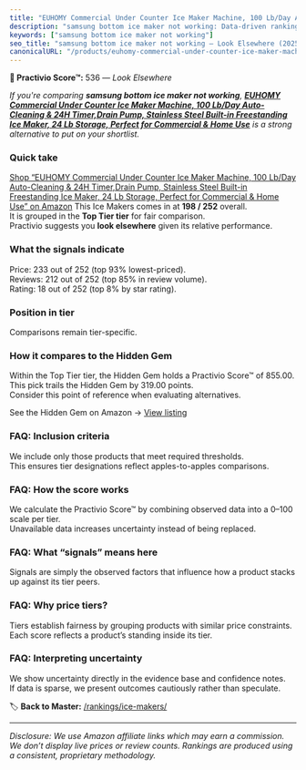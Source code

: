 ```yaml
---
title: "EUHOMY Commercial Under Counter Ice Maker Machine, 100 Lb/Day Auto-Cleaning & 24H Timer,Drain Pump, Stainless Steel Built-in Freestanding Ice Maker, 24 Lb Storage, Perfect for Commercial & Home Use"
description: "samsung bottom ice maker not working: Data-driven ranking using the Practivio Score™. Positioned by quality, value, demand, findability, momentum."
keywords: ["samsung bottom ice maker not working"]
seo_title: "samsung bottom ice maker not working — Look Elsewhere (2025)"
canonicalURL: "/products/euhomy-commercial-under-counter-ice-maker-machine-100-lbday-auto-cleaning-24h-timerdrain-pump-stainless-steel-built-in-freestanding-ice-maker-24-lb-storage-perfect-for-commercial-home-use-B0FDKN92KY/"
---
```


**🚫 Practivio Score™:** 536 — _Look Elsewhere_


*If you're comparing **samsung bottom ice maker not working**, **[EUHOMY Commercial Under Counter Ice Maker Machine, 100 Lb/Day Auto-Cleaning & 24H Timer,Drain Pump, Stainless Steel Built-in Freestanding Ice Maker, 24 Lb Storage, Perfect for Commercial & Home Use](https://www.amazon.com/dp/B0FDKN92KY?tag=practivio-20)** is a strong alternative to put on your shortlist.*
### Quick take
[Shop “EUHOMY Commercial Under Counter Ice Maker Machine, 100 Lb/Day Auto-Cleaning & 24H Timer,Drain Pump, Stainless Steel Built-in Freestanding Ice Maker, 24 Lb Storage, Perfect for Commercial & Home Use” on Amazon](https://www.amazon.com/dp/B0FDKN92KY?tag=practivio-20)
This Ice Makers comes in at **198 / 252** overall.  
It is grouped in the **Top Tier tier** for fair comparison.  
Practivio suggests you **look elsewhere** given its relative performance.

### What the signals indicate
Price: 233 out of 252 (top 93% lowest-priced).  
Reviews: 212 out of 252 (top 85% in review volume).  
Rating: 18 out of 252 (top 8% by star rating).  

### Position in tier
Comparisons remain tier-specific.

### How it compares to the Hidden Gem
Within the Top Tier tier, the Hidden Gem holds a Practivio Score™ of 855.00.  
This pick trails the Hidden Gem by 319.00 points.  
Consider this point of reference when evaluating alternatives.  

See the Hidden Gem on Amazon → [View listing](https://www.amazon.com/dp/B0964BF4N7?tag=practivio-20)

### FAQ: Inclusion criteria
We include only those products that meet required thresholds.  
This ensures tier designations reflect apples-to-apples comparisons.

### FAQ: How the score works
We calculate the Practivio Score™ by combining observed data into a 0–100 scale per tier.  
Unavailable data increases uncertainty instead of being replaced.

### FAQ: What “signals” means here
Signals are simply the observed factors that influence how a product stacks up against its tier peers.

### FAQ: Why price tiers?
Tiers establish fairness by grouping products with similar price constraints.  
Each score reflects a product’s standing inside its tier.

### FAQ: Interpreting uncertainty
We show uncertainty directly in the evidence base and confidence notes.  
If data is sparse, we present outcomes cautiously rather than speculate.


🏷️ **Back to Master:** [/rankings/ice-makers/](/rankings/ice-makers/)

---
_Disclosure: We use Amazon affiliate links which may earn a commission. We don’t display live prices or review counts. Rankings are produced using a consistent, proprietary methodology._
